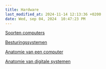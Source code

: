 ```yaml
---
title: Hardware
last_modified_at: 2024-11-14 12:13:36 +0200
date: Wed, sep 04, 2024  10:47:23 PM
---
```


[Soorten computers](soorten-computers)

[Besturingssystemen](Besturingssystemen)

[Anatomie van een computer](Anatomie-van-een-computer)

[Anatomie van digitale systemen](https://hannemaes.notion.site/Anatomie-van-digitale-systemen-13e2b51142cd806d938ffb7a9a1537c8?pvs=4)
